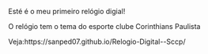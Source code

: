 Esté é o meu primeiro relógio digial! <br>

O relógio tem o tema do esporte clube Corinthians Paulista
<P>
Veja:https://sanped07.github.io/Relogio-Digital--Sccp/ </P>
